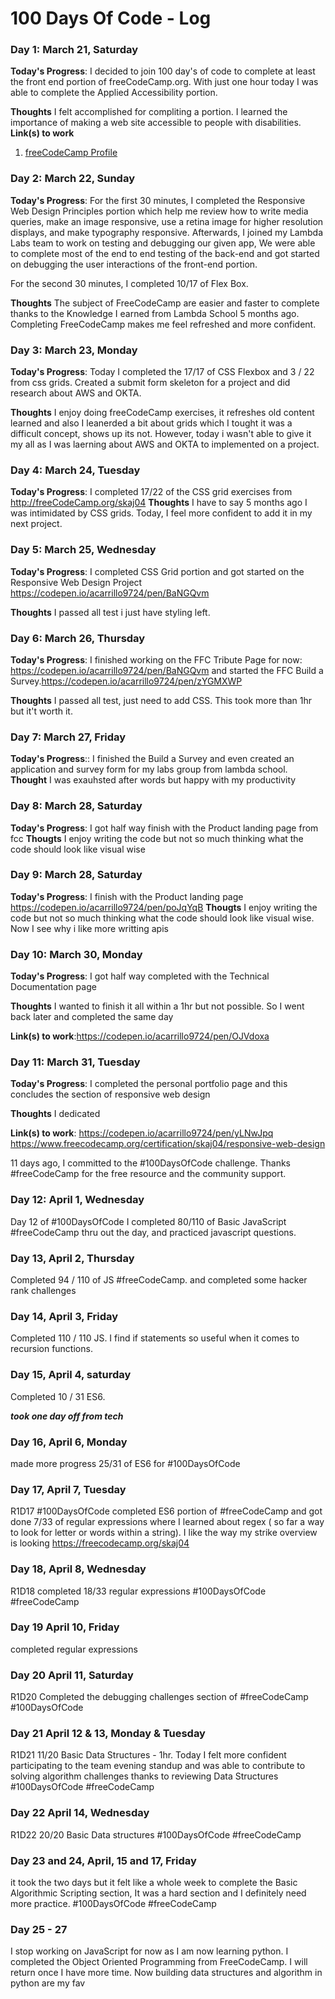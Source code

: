 # 100 Days Of Code - Log

### Day 1: March 21, Saturday

**Today's Progress**: I decided to join 100 day's of code to complete at least the front end portion of freeCodeCamp.org. With just one hour today I was able to complete the Applied Accessibility portion.

**Thoughts** I felt accomplished for compliting a portion. I learned the importance of making a web site accessible to people with disabilities.
**Link(s) to work**
1. [freeCodeCamp Profile ](https://www.freecodecamp.org/skaj04)

### Day 2: March 22, Sunday

**Today's Progress**: For the first 30 minutes, I completed the Responsive Web Design Principles portion which help me review how to write media queries, make an image responsive, use a retina image for higher resolution displays, and make typography responsive. Afterwards, I joined my Lambda Labs team to work on testing and debugging our given app, We were able to complete most of the end to end testing of the back-end and got started on debugging the user interactions of the front-end portion.

For the second 30 minutes, I completed 10/17 of Flex Box.

**Thoughts** The subject of FreeCodeCamp are easier and faster to complete thanks to the Knowledge I earned from Lambda School 5 months ago. Completing FreeCodeCamp makes me feel refreshed and more confident.

### Day 3: March 23, Monday

**Today's Progress**: Today I completed the 17/17 of CSS Flexbox and 3 / 22 from css grids. Created a submit form skeleton for a project and did research about AWS and OKTA.

**Thoughts** I enjoy doing freeCodeCamp exercises, it refreshes old content learned and also I leanerded a bit about grids which I tought it was a difficult concept, shows up its not. However, today i wasn't able to give it my all as I was laerning about AWS and OKTA to implemented on a project.

### Day 4: March 24, Tuesday

**Today's Progress**: I completed 17/22 of the CSS grid exercises from http://freeCodeCamp.org/skaj04 
**Thoughts** I have to say 5 months ago I was intimidated by CSS grids. Today, I feel more confident to add it in my next project.

### Day 5: March 25, Wednesday

**Today's Progress**: I completed CSS Grid portion and got started on the Responsive Web Design Project https://codepen.io/acarrillo9724/pen/BaNGQvm

**Thoughts** I passed all test i just have styling left.

### Day 6: March 26, Thursday

**Today's Progress**: I finished working on the FFC Tribute Page for now: https://codepen.io/acarrillo9724/pen/BaNGQvm and started the FFC Build a Survey.https://codepen.io/acarrillo9724/pen/zYGMXWP

**Thoughts** 
 I passed all test, just need to add CSS. This took more than 1hr but it't worth it. 

### Day 7: March 27, Friday

**Today's Progress**:: I finished the Build a Survey and even created an application and survey form for my labs group from lambda school.
**Thought**
I was exauhsted after words but happy with my productivity

### Day 8: March 28, Saturday

**Today's Progress**: I got half way finish with the Product landing page from fcc
**Thougts**
I enjoy writing the code but not so much thinking what the code should look like visual wise

### Day 9: March 28, Saturday

**Today's Progress**: I finish with the Product landing page https://codepen.io/acarrillo9724/pen/poJqYqB 
**Thougts**
I enjoy writing the code but not so much thinking what the code should look like visual wise. Now I see why i like more writting apis

### Day 10: March 30, Monday

**Today's Progress**: I got half way completed with the Technical Documentation page 

**Thoughts** I wanted to finish it all within a 1hr but not possible. So I went back later and completed the same  day

**Link(s) to work**:https://codepen.io/acarrillo9724/pen/OJVdoxa

### Day 11: March 31, Tuesday

**Today's Progress**: I completed the personal portfolio page and this concludes the section of responsive web design  

**Thoughts** I dedicated 

**Link(s) to work**:  https://codepen.io/acarrillo9724/pen/yLNwJpq
https://www.freecodecamp.org/certification/skaj04/responsive-web-design

11 days ago, I committed to the #100DaysOfCode challenge. Thanks #freeCodeCamp for the free resource and the community support.  

### Day 12: April 1, Wednesday
Day 12 of #100DaysOfCode I completed 80/110 of Basic JavaScript #freeCodeCamp  thru out the day, and practiced javascript questions.

### Day 13, April 2, Thursday
Completed 94 / 110 of JS #freeCodeCamp. and completed some hacker rank challenges

### Day 14, April 3, Friday
Completed 110 / 110 JS. I find if statements so useful when it comes to recursion functions.

### Day 15, April 4, saturday
Completed 10 / 31 ES6. 

***took one day off from tech***
### Day 16, April 6, Monday
made more progress 25/31 of ES6 for #100DaysOfCode 

### Day 17, April 7, Tuesday
R1D17 #100DaysOfCode completed ES6 portion of #freeCodeCamp and got done 7/33 of regular expressions where I learned about regex ( so far a way to look for letter or words within a string). I like the way my strike overview is looking https://freecodecamp.org/skaj04

### Day 18, April 8, Wednesday
R1D18 completed 18/33 regular expressions #100DaysOfCode #freeCodeCamp

### Day 19 April 10, Friday
completed regular expressions 

### Day 20 April 11, Saturday
R1D20 Completed the debugging challenges section of #freeCodeCamp #100DaysOfCode 

### Day 21 April 12 & 13, Monday & Tuesday
R1D21 11/20 Basic Data Structures - 1hr. Today I felt more confident participating to the team evening standup and was able to contribute to solving algorithm challenges thanks to reviewing Data Structures #100DaysOfCode #freeCodeCamp

### Day 22 April 14, Wednesday
R1D22 20/20 Basic Data structures #100DaysOfCode #freeCodeCamp

### Day 23 and 24, April, 15 and 17, Friday
it took the two days but it felt like a whole week to complete the Basic Algorithmic Scripting section, It was a hard section and I definitely need more practice. #100DaysOfCode #freeCodeCamp

### Day 25 - 27
I stop working on JavaScript for now as I am now learning python. I completed the Object Oriented Programming from FreeCodeCamp. I will return once I have more time. Now building data structures and algorithm in python are my fav
